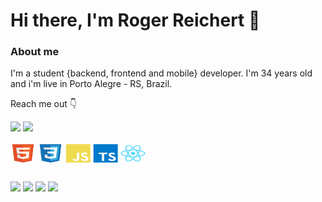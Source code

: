 # Hi there, I'm Roger Reichert 👋

### About me
I'm a student {backend, frontend and mobile} developer.
I'm 34 years old and i'm live in Porto Alegre - RS, Brazil.

Reach me out 👇

<div>
  <img height="180em" src="https://github-readme-stats.vercel.app/api?username=rogereichert&show_icons=true&theme=radical">
	<img height="180em" src="https://github-readme-stats.vercel.app/api/top-langs/?username=rogereichert&layout=compact&langs_count=16&theme=dracula">
</div>

<div style="display: inline_block"><br>
  <img align="center" alt="Roger-HTML" height="30" width="40" src="https://raw.githubusercontent.com/devicons/devicon/master/icons/html5/html5-original.svg">
  <img align="center" alt="Roger-css" height="30" width="40" src="https://raw.githubusercontent.com/devicons/devicon/master/icons/css3/css3-original.svg">
  <img align="center" alt="Roger-JS" height="30" width="40" src="https://raw.githubusercontent.com/devicons/devicon/master/icons/javascript/javascript-plain.svg">
  <img align="center" alt="Roger-TS" height="30" width="40" src="https://raw.githubusercontent.com/devicons/devicon/master/icons/typescript/typescript-plain.svg">
  <img align="center" alt="Roger-react" height="30" width="40" src="https://raw.githubusercontent.com/devicons/devicon/master/icons/react/react-original.svg">
</div>

##

<div>
	<a href="https://www.instagram.com/rogereichert" target="_blank"><img src="https://img.shields.io/badge/-Instagram-%23E4405F?style=for-the-badge&logo=instagram&logoColor=white" target="_blank"></a>
	<a href="https://www.linkedin.com/in/rogerhreichert" target="_blank"><img src="https://img.shields.io/badge/-LinkedIn-%230077B5?style=for-the-badge&logo=linkedin&logoColor=white" target="_blank"></a>
	<a href="mailto:rogereichert@gmail.com" target="_blank"><img src="https://img.shields.io/badge/-Gmail-%23333?style=for-the-badge&logo=gmail&logoColor=white" target="_blank"></a>
	<a href="https://discord.gg/rogereichert#3698" target="_blank"><img src="https://img.shields.io/badge/-Discord-7289DA?style=for-the-badge&logo=discord&logoColor=white" target="_blank"></a>
</div>


